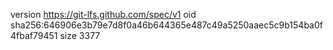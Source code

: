 version https://git-lfs.github.com/spec/v1
oid sha256:646906e3b79e7d8f0a46b644365e487c49a5250aaec5c9b154ba0f4fbaf79451
size 3377
